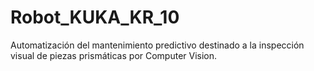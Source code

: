 # Robot_KUKA_KR_10
Automatización del mantenimiento predictivo destinado a la inspección visual de piezas prismáticas por Computer Vision.
